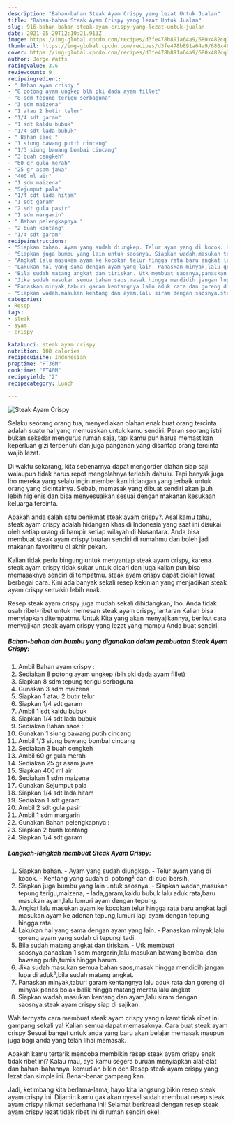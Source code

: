 ```yaml
---
description: "Bahan-bahan Steak Ayam Crispy yang lezat Untuk Jualan"
title: "Bahan-bahan Steak Ayam Crispy yang lezat Untuk Jualan"
slug: 916-bahan-bahan-steak-ayam-crispy-yang-lezat-untuk-jualan
date: 2021-05-29T12:10:21.913Z
image: https://img-global.cpcdn.com/recipes/d3fe478b891a64a9/680x482cq70/steak-ayam-crispy-foto-resep-utama.jpg
thumbnail: https://img-global.cpcdn.com/recipes/d3fe478b891a64a9/680x482cq70/steak-ayam-crispy-foto-resep-utama.jpg
cover: https://img-global.cpcdn.com/recipes/d3fe478b891a64a9/680x482cq70/steak-ayam-crispy-foto-resep-utama.jpg
author: Jorge Watts
ratingvalue: 3.6
reviewcount: 9
recipeingredient:
- " Bahan ayam crispy "
- "8 potong ayam ungkep blh pki dada ayam fillet"
- "8 sdm tepung terigu serbaguna"
- "3 sdm maizena"
- "1 atau 2 butir telur"
- "1/4 sdt garam"
- "1 sdt kaldu bubuk"
- "1/4 sdt lada bubuk"
- " Bahan saos "
- "1 siung bawang putih cincang"
- "1/3 siung bawang bombai cincang"
- "3 buah cengkeh"
- "60 gr gula merah"
- "25 gr asam jawa"
- "400 ml air"
- "1 sdm maizena"
- "Sejumput pala"
- "1/4 sdt lada hitam"
- "1 sdt garam"
- "2 sdt gula pasir"
- "1 sdm margarin"
- " Bahan pelengkapnya "
- "2 buah kentang"
- "1/4 sdt garam"
recipeinstructions:
- "Siapkan bahan. Ayam yang sudah diungkep. Telur ayam yang di kocok. Kentang yang sudah di potong² dan di cuci bersih."
- "Siapkan juga bumbu yang lain untuk saosnya. Siapkan wadah,masukan tepung terigu,maizena, lada,garam,kaldu bubuk lalu aduk rata,baru masukan ayam,lalu lumuri ayam dengan tepung."
- "Angkat lalu masukan ayam ke kocokan telur hingga rata baru angkat lagi masukan ayam ke adonan tepung,lumuri lagi ayam dengan tepung hingga rata."
- "Lakukan hal yang sama dengan ayam yang lain. Panaskan minyak,lalu goreng ayam yang sudah di tepungi tadi."
- "Bila sudah matang angkat dan tiriskan. Utk membuat saosnya,panaskan 1 sdm margarin,lalu masukan bawang bombai dan bawang putih,tumis hingga harum."
- "Jika sudah masukan semua bahan saos,masak hingga mendidih jangan lupa di aduk²,bila sudah matang angkat."
- "Panaskan minyak,taburi garam kentangnya lalu aduk rata dan goreng di minyak panas,bolak balik hingga matang merata,lalu angkat"
- "Siapkan wadah,masukan kentang dan ayam,lalu siram dengan saosnya.steak ayam crispy siap di sajikan."
categories:
- Resep
tags:
- steak
- ayam
- crispy

katakunci: steak ayam crispy 
nutrition: 108 calories
recipecuisine: Indonesian
preptime: "PT36M"
cooktime: "PT40M"
recipeyield: "2"
recipecategory: Lunch

---
```



![Steak Ayam Crispy](https://img-global.cpcdn.com/recipes/d3fe478b891a64a9/680x482cq70/steak-ayam-crispy-foto-resep-utama.jpg)

Selaku seorang orang tua, menyediakan olahan enak buat orang tercinta adalah suatu hal yang memuaskan untuk kamu sendiri. Peran seorang istri bukan sekedar mengurus rumah saja, tapi kamu pun harus memastikan keperluan gizi terpenuhi dan juga panganan yang disantap orang tercinta wajib lezat.

Di waktu  sekarang, kita sebenarnya dapat mengorder olahan siap saji walaupun tidak harus repot mengolahnya terlebih dahulu. Tapi banyak juga lho mereka yang selalu ingin memberikan hidangan yang terbaik untuk orang yang dicintainya. Sebab, memasak yang dibuat sendiri akan jauh lebih higienis dan bisa menyesuaikan sesuai dengan makanan kesukaan keluarga tercinta. 



Apakah anda salah satu penikmat steak ayam crispy?. Asal kamu tahu, steak ayam crispy adalah hidangan khas di Indonesia yang saat ini disukai oleh setiap orang di hampir setiap wilayah di Nusantara. Anda bisa membuat steak ayam crispy buatan sendiri di rumahmu dan boleh jadi makanan favoritmu di akhir pekan.

Kalian tidak perlu bingung untuk menyantap steak ayam crispy, karena steak ayam crispy tidak sukar untuk dicari dan juga kalian pun bisa memasaknya sendiri di tempatmu. steak ayam crispy dapat diolah lewat berbagai cara. Kini ada banyak sekali resep kekinian yang menjadikan steak ayam crispy semakin lebih enak.

Resep steak ayam crispy juga mudah sekali dihidangkan, lho. Anda tidak usah ribet-ribet untuk memesan steak ayam crispy, lantaran Kalian bisa menyiapkan ditempatmu. Untuk Kita yang akan menyajikannya, berikut cara menyajikan steak ayam crispy yang lezat yang mampu Anda buat sendiri.

<!--inarticleads1-->

##### Bahan-bahan dan bumbu yang digunakan dalam pembuatan Steak Ayam Crispy:

1. Ambil  Bahan ayam crispy :
1. Sediakan 8 potong ayam ungkep (blh pki dada ayam fillet)
1. Siapkan 8 sdm tepung terigu serbaguna
1. Gunakan 3 sdm maizena
1. Siapkan 1 atau 2 butir telur
1. Siapkan 1/4 sdt garam
1. Ambil 1 sdt kaldu bubuk
1. Siapkan 1/4 sdt lada bubuk
1. Sediakan  Bahan saos :
1. Gunakan 1 siung bawang putih cincang
1. Ambil 1/3 siung bawang bombai cincang
1. Sediakan 3 buah cengkeh
1. Ambil 60 gr gula merah
1. Sediakan 25 gr asam jawa
1. Siapkan 400 ml air
1. Sediakan 1 sdm maizena
1. Gunakan Sejumput pala
1. Siapkan 1/4 sdt lada hitam
1. Sediakan 1 sdt garam
1. Ambil 2 sdt gula pasir
1. Ambil 1 sdm margarin
1. Gunakan  Bahan pelengkapnya :
1. Siapkan 2 buah kentang
1. Siapkan 1/4 sdt garam




<!--inarticleads2-->

##### Langkah-langkah membuat Steak Ayam Crispy:

1. Siapkan bahan. - Ayam yang sudah diungkep. - Telur ayam yang di kocok. - Kentang yang sudah di potong² dan di cuci bersih.
1. Siapkan juga bumbu yang lain untuk saosnya. - Siapkan wadah,masukan tepung terigu,maizena, - lada,garam,kaldu bubuk lalu aduk rata,baru masukan ayam,lalu lumuri ayam dengan tepung.
1. Angkat lalu masukan ayam ke kocokan telur hingga rata baru angkat lagi masukan ayam ke adonan tepung,lumuri lagi ayam dengan tepung hingga rata.
1. Lakukan hal yang sama dengan ayam yang lain. - Panaskan minyak,lalu goreng ayam yang sudah di tepungi tadi.
1. Bila sudah matang angkat dan tiriskan. - Utk membuat saosnya,panaskan 1 sdm margarin,lalu masukan bawang bombai dan bawang putih,tumis hingga harum.
1. Jika sudah masukan semua bahan saos,masak hingga mendidih jangan lupa di aduk²,bila sudah matang angkat.
1. Panaskan minyak,taburi garam kentangnya lalu aduk rata dan goreng di minyak panas,bolak balik hingga matang merata,lalu angkat
1. Siapkan wadah,masukan kentang dan ayam,lalu siram dengan saosnya.steak ayam crispy siap di sajikan.




Wah ternyata cara membuat steak ayam crispy yang nikamt tidak ribet ini gampang sekali ya! Kalian semua dapat memasaknya. Cara buat steak ayam crispy Sesuai banget untuk anda yang baru akan belajar memasak maupun juga bagi anda yang telah lihai memasak.

Apakah kamu tertarik mencoba membikin resep steak ayam crispy enak tidak ribet ini? Kalau mau, ayo kamu segera buruan menyiapkan alat-alat dan bahan-bahannya, kemudian bikin deh Resep steak ayam crispy yang lezat dan simple ini. Benar-benar gampang kan. 

Jadi, ketimbang kita berlama-lama, hayo kita langsung bikin resep steak ayam crispy ini. Dijamin kamu gak akan nyesel sudah membuat resep steak ayam crispy nikmat sederhana ini! Selamat berkreasi dengan resep steak ayam crispy lezat tidak ribet ini di rumah sendiri,oke!.

